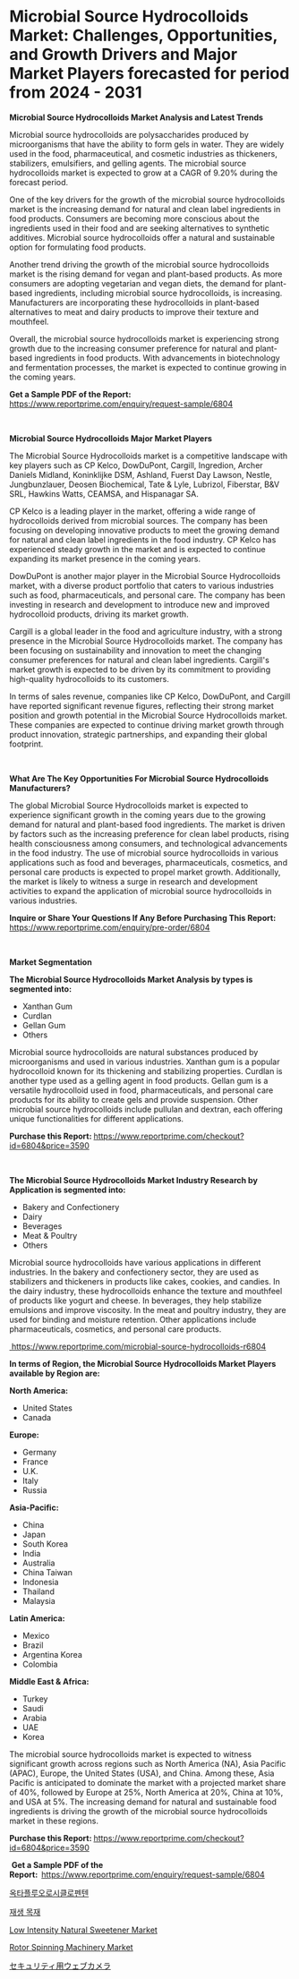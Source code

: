 <p><h1>Microbial Source Hydrocolloids Market: Challenges, Opportunities, and Growth Drivers and Major Market Players forecasted for period from 2024 - 2031</h1></p><p><strong>Microbial Source Hydrocolloids Market Analysis and Latest Trends</strong></p>
<p><p>Microbial source hydrocolloids are polysaccharides produced by microorganisms that have the ability to form gels in water. They are widely used in the food, pharmaceutical, and cosmetic industries as thickeners, stabilizers, emulsifiers, and gelling agents. The microbial source hydrocolloids market is expected to grow at a CAGR of 9.20% during the forecast period.</p><p>One of the key drivers for the growth of the microbial source hydrocolloids market is the increasing demand for natural and clean label ingredients in food products. Consumers are becoming more conscious about the ingredients used in their food and are seeking alternatives to synthetic additives. Microbial source hydrocolloids offer a natural and sustainable option for formulating food products.</p><p>Another trend driving the growth of the microbial source hydrocolloids market is the rising demand for vegan and plant-based products. As more consumers are adopting vegetarian and vegan diets, the demand for plant-based ingredients, including microbial source hydrocolloids, is increasing. Manufacturers are incorporating these hydrocolloids in plant-based alternatives to meat and dairy products to improve their texture and mouthfeel.</p><p>Overall, the microbial source hydrocolloids market is experiencing strong growth due to the increasing consumer preference for natural and plant-based ingredients in food products. With advancements in biotechnology and fermentation processes, the market is expected to continue growing in the coming years.</p></p>
<p><strong>Get a Sample PDF of the Report:&nbsp;</strong> <a href="https://www.reportprime.com/enquiry/request-sample/6804">https://www.reportprime.com/enquiry/request-sample/6804</a></p>
<p>&nbsp;</p>
<p><strong>Microbial Source Hydrocolloids Major Market Players</strong></p>
<p><p>The Microbial Source Hydrocolloids market is a competitive landscape with key players such as CP Kelco, DowDuPont, Cargill, Ingredion, Archer Daniels Midland, Koninklijke DSM, Ashland, Fuerst Day Lawson, Nestle, Jungbunzlauer, Deosen Biochemical, Tate & Lyle, Lubrizol, Fiberstar, B&V SRL, Hawkins Watts, CEAMSA, and Hispanagar SA.</p><p>CP Kelco is a leading player in the market, offering a wide range of hydrocolloids derived from microbial sources. The company has been focusing on developing innovative products to meet the growing demand for natural and clean label ingredients in the food industry. CP Kelco has experienced steady growth in the market and is expected to continue expanding its market presence in the coming years.</p><p>DowDuPont is another major player in the Microbial Source Hydrocolloids market, with a diverse product portfolio that caters to various industries such as food, pharmaceuticals, and personal care. The company has been investing in research and development to introduce new and improved hydrocolloid products, driving its market growth.</p><p>Cargill is a global leader in the food and agriculture industry, with a strong presence in the Microbial Source Hydrocolloids market. The company has been focusing on sustainability and innovation to meet the changing consumer preferences for natural and clean label ingredients. Cargill's market growth is expected to be driven by its commitment to providing high-quality hydrocolloids to its customers.</p><p>In terms of sales revenue, companies like CP Kelco, DowDuPont, and Cargill have reported significant revenue figures, reflecting their strong market position and growth potential in the Microbial Source Hydrocolloids market. These companies are expected to continue driving market growth through product innovation, strategic partnerships, and expanding their global footprint.</p></p>
<p>&nbsp;</p>
<p><strong>What Are The Key Opportunities For Microbial Source Hydrocolloids Manufacturers?</strong></p>
<p><p>The global Microbial Source Hydrocolloids market is expected to experience significant growth in the coming years due to the growing demand for natural and plant-based food ingredients. The market is driven by factors such as the increasing preference for clean label products, rising health consciousness among consumers, and technological advancements in the food industry. The use of microbial source hydrocolloids in various applications such as food and beverages, pharmaceuticals, cosmetics, and personal care products is expected to propel market growth. Additionally, the market is likely to witness a surge in research and development activities to expand the application of microbial source hydrocolloids in various industries.</p></p>
<p><strong>Inquire or Share Your Questions If Any Before Purchasing This Report:</strong> <a href="https://www.reportprime.com/enquiry/pre-order/6804">https://www.reportprime.com/enquiry/pre-order/6804</a></p>
<p>&nbsp;</p>
<p><strong>Market Segmentation</strong></p>
<p><strong>The Microbial Source Hydrocolloids Market Analysis by types is segmented into:</strong></p>
<p><ul><li>Xanthan Gum</li><li>Curdlan</li><li>Gellan Gum</li><li>Others</li></ul></p>
<p><p>Microbial source hydrocolloids are natural substances produced by microorganisms and used in various industries. Xanthan gum is a popular hydrocolloid known for its thickening and stabilizing properties. Curdlan is another type used as a gelling agent in food products. Gellan gum is a versatile hydrocolloid used in food, pharmaceuticals, and personal care products for its ability to create gels and provide suspension. Other microbial source hydrocolloids include pullulan and dextran, each offering unique functionalities for different applications.</p></p>
<p><strong>Purchase this Report:&nbsp;</strong><a href="https://www.reportprime.com/checkout?id=6804&price=3590">https://www.reportprime.com/checkout?id=6804&price=3590</a></p>
<p>&nbsp;</p>
<p><strong>The Microbial Source Hydrocolloids Market Industry Research by Application is segmented into:</strong></p>
<p><ul><li>Bakery and Confectionery</li><li>Dairy</li><li>Beverages</li><li>Meat & Poultry</li><li>Others</li></ul></p>
<p><p>Microbial source hydrocolloids have various applications in different industries. In the bakery and confectionery sector, they are used as stabilizers and thickeners in products like cakes, cookies, and candies. In the dairy industry, these hydrocolloids enhance the texture and mouthfeel of products like yogurt and cheese. In beverages, they help stabilize emulsions and improve viscosity. In the meat and poultry industry, they are used for binding and moisture retention. Other applications include pharmaceuticals, cosmetics, and personal care products.</p></p>
<p><a href="https://www.reportprime.com/microbial-source-hydrocolloids-r6804">&nbsp;https://www.reportprime.com/microbial-source-hydrocolloids-r6804</a></p>
<p><strong>In terms of Region, the Microbial Source Hydrocolloids Market Players available by Region are:</strong></p>
<p>
    <p> <strong> North America: </strong>
        <ul>
            <li>United States</li>
            <li>Canada</li>
        </ul>
        </p> 
    <p> <strong> Europe: </strong>
        <ul>
            <li>Germany</li>
            <li>France</li>
            <li>U.K.</li>
            <li>Italy</li>
            <li>Russia</li>
        </ul>
        </p> 
    <p> <strong> Asia-Pacific: </strong>
        <ul>
            <li>China</li>
            <li>Japan</li>
            <li>South Korea</li>
            <li>India</li>
            <li>Australia</li>
            <li>China Taiwan</li>
            <li>Indonesia</li>
            <li>Thailand</li>
            <li>Malaysia</li>
        </ul>
        </p> 
    <p> <strong> Latin America: </strong>
        <ul>
            <li>Mexico</li>
            <li>Brazil</li>
            <li>Argentina Korea</li>
            <li>Colombia</li>
        </ul>
        </p> 
    <p> <strong> Middle East & Africa: </strong>
        <ul>
            <li>Turkey</li>
            <li>Saudi</li>
            <li>Arabia</li>
            <li>UAE</li>
            <li>Korea</li>
        </ul>
    </p>
    </p>
<p><p>The microbial source hydrocolloids market is expected to witness significant growth across regions such as North America (NA), Asia Pacific (APAC), Europe, the United States (USA), and China. Among these, Asia Pacific is anticipated to dominate the market with a projected market share of 40%, followed by Europe at 25%, North America at 20%, China at 10%, and USA at 5%. The increasing demand for natural and sustainable food ingredients is driving the growth of the microbial source hydrocolloids market in these regions.</p></p>
<p><strong>Purchase this Report: </strong><a href="https://www.reportprime.com/checkout?id=6804&price=3590">https://www.reportprime.com/checkout?id=6804&price=3590</a></p>
<p>&nbsp;<strong>Get a Sample PDF of the Report:&nbsp;&nbsp;</strong><a href="https://www.reportprime.com/enquiry/request-sample/6804">https://www.reportprime.com/enquiry/request-sample/6804</a></p>
<p><strong></strong></p>
<p><p><a href="https://medium.com/@fredajerde/%EC%98%A5%ED%83%80%ED%94%8C%EB%A3%A8%EC%98%A4%EB%A1%9C%EC%8B%B8%EC%9D%B4%ED%81%B4%EB%A1%9C%ED%8E%9C%ED%85%90-%EC%82%B0%EC%97%85-%EB%B6%84%EC%84%9D-%EB%B3%B4%EA%B3%A0%EC%84%9C-%EC%9D%91%EC%9A%A9-%EC%A7%80%EC%97%AD-%EA%B2%BD%EC%9F%81-%EC%A0%84%EB%9E%B5%EB%B3%84-%EC%8B%9C%EC%9E%A5-%EA%B7%9C%EB%AA%A8-%EC%A0%90%EC%9C%A0%EC%9C%A8-%EC%B6%94%EC%84%B8-2024-2031-d461ad1675d7">옥타플루오로시클로펜텐</a></p><p><a href="https://medium.com/@christianlarkinus/%EA%B8%80%EB%A1%9C%EB%B2%8C-%EC%9E%AC%EC%83%9D-%EB%AA%A9%EC%9E%AC-%EC%8B%9C%EC%9E%A5-%EC%A0%9C%ED%92%88-%EC%9C%A0%ED%98%95-%EB%B0%94%EB%8B%A5%EC%9E%AC-%EB%B2%BD%ED%8C%90-%EB%B3%B4-%EA%B0%80%EA%B5%AC-%EA%B8%B0%ED%83%80-%EC%B5%9C%EC%A2%85-%EC%82%AC%EC%9A%A9%EC%9E%90-%EB%B0%8F-%EC%A7%80%EC%97%AD-%EB%B6%84%EC%84%9D-%EB%B0%8F-%EC%98%88%EC%B8%A1-2024-2031-d5f278bbbbea">재생 목재</a></p><p><a href="https://github.com/mhrnetwork1/Market-Research-Report-List-1/blob/main/low-intensity-natural-sweetener-market.md">Low Intensity Natural Sweetener Market</a></p><p><a href="https://medium.com/@amanda.hamilton54645/global-rotor-spinning-machinery-market-size-is-expected-to-reach-at-a-cagr-of-12-3-a136120f5671">Rotor Spinning Machinery Market</a></p><p><a href="https://medium.com/@lorrainethompson10/%E3%82%BB%E3%82%AD%E3%83%A5%E3%83%AA%E3%83%86%E3%82%A3%E7%94%A8%E3%82%A6%E3%82%A7%E3%83%96%E3%82%AB%E3%83%A1%E3%83%A9%E3%81%AE%E5%B8%82%E5%A0%B4%E8%A6%8F%E6%A8%A1%E3%81%AF-%E5%B9%B4%E5%B9%B3%E5%9D%87%E6%88%90%E9%95%B7%E7%8E%877-8-%E3%81%A7%E6%8B%A1%E5%A4%A7%E3%81%97%E3%81%A6%E3%81%8A%E3%82%8A-%E3%81%93%E3%81%AE%E3%83%AC%E3%83%9D%E3%83%BC%E3%83%88%E3%81%A7%E3%81%AF%E5%B8%82%E5%A0%B4%E3%82%BB%E3%82%B0%E3%83%A1%E3%83%B3%E3%83%86%E3%83%BC%E3%82%B7%E3%83%A7%E3%83%B3-%E6%88%90%E9%95%B7%E4%BA%88%E6%B8%AC%E3%81%AA%E3%81%A9%E3%81%AE%E5%88%86%E6%9E%90%E3%81%8C%E3%82%AB%E3%83%90%E3%83%BC%E3%81%95%E3%82%8C%E3%81%A6%E3%81%84%E3%81%BE%E3%81%99-2024%E5%B9%B4%E3%81%8B%E3%82%892031%E5%B9%B4%E3%81%BE%E3%81%A7-c36297bfbc00">セキュリティ用ウェブカメラ</a></p></p>